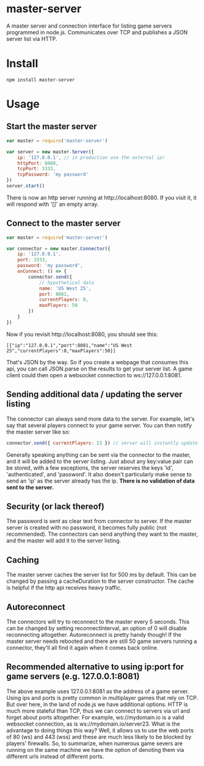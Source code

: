 # master-server
A master server and connection interface for listing game servers programmed in node.js. Communicates over TCP and publishes a JSON server list via HTTP.

# Install
    npm install master-server

# Usage
## Start the master server

```javascript
var master = require('master-server')

var server = new master.Server({ 
    ip: '127.0.0.1', // in production use the external ip!
    httpPort: 8080, 
    tcpPort: 3333, 
    tcpPassword: 'my password' 
})
server.start()
```

There is now an http server running at http://localhost:8080. If you visit it, it will respond with '[]' an empty array.

## Connect to the master server
```javascript
var master = require('master-server')

var connector = new master.Connector({ 
    ip: '127.0.0.1', 
    port: 3333, 
    password: 'my password', 
    onConnect: () => {
        connector.send({
            // hypothetical data
            name: 'US West 25', 
            port: 8081,
            currentPlayers: 0, 
            maxPlayers: 50 
        })
    }
})
```

Now if you revisit http://localhost:8080, you should see this:

    [{"ip":"127.0.0.1","port":8081,"name":"US West 25","currentPlayers":0,"maxPlayers":50}]
    
That's JSON by the way. So if you create a webpage that consumes this api, you can call JSON.parse on the results to get your server list. A game client could then open a websocket connection to ws://127.0.0.1:8081.

## Sending additional data / updating the server listing
The connector can always send more data to the server. For example, let's say that several players connect to your game server. You can then notify the master server like so:
```javascript
connector.send({ currentPlayers: 23 }) // server will instantly update currentPlayers to 23
```
Generally speaking anything can be sent via the connector to the master, and it will be added to the server listing. Just about any key:value pair can be stored, with a few exceptions, the server reserves the keys 'id', 'authenticated', and 'password'.  It also doesn't particularly make sense to send an 'ip' as the server already has the ip. **There is no validation of data sent to the server.**

## Security (or lack thereof)
The password is sent as clear text from connector to server. If the master server is created with no password, it becomes fully public (not recommended). The connectors can send anything they want to the master, and the master will add it to the server listing.

## Caching
The master server caches the server list for 500 ms by default. This can be changed by passing a cacheDuration to the server constructor. The cache is helpful if the http api receives heavy traffic.

## Autoreconnect
The connectors will try to reconnect to the master every 5 seconds. This can be changed by setting reconnectInterval, an option of 0 will disable reconnecting altogether. Autoreconnect is pretty handy though! If the master server needs rebooted and there are still 50 game servers running a connector, they'll all find it again when it comes back online.

## Recommended alternative to using ip:port for game servers (e.g. 127.0.0.1:8081)
The above example uses 127.0.0.1:8081 as the address of a game server. Using ips and ports is pretty common in multiplayer games that rely on TCP. But over here, in the land of node.js we have additional options. HTTP is much more stateful than TCP, thus we can connect to servers via url and forget about ports altogether. For example, ws://mydomain.io is a valid websocket connection, as is ws://mydomain.io/server23. What is the advantage to doing things this way? Well, it allows us to use the web ports of 80 (ws) and 443 (wss) and these are much less likely to be blocked by players' firewalls. So, to summarize, when numerous game severs are running on the same machine we have the option of denoting them via different urls instead of different ports.
